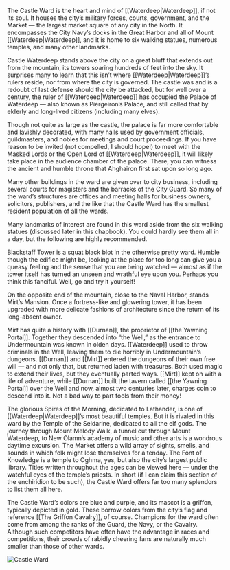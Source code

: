 The Castle Ward is the heart and mind of [[Waterdeep|Waterdeep]], if not its soul. It houses the city’s military forces, courts, government, and the Market — the largest market square of any city in the North. It encompasses the City Navy’s docks in the Great Harbor and all of Mount [[Waterdeep|Waterdeep]], and it is home to six walking statues, numerous temples, and many other landmarks.

Castle Waterdeep stands above the city on a great bluff that extends out from the mountain, its towers soaring hundreds of feet into the sky. It surprises many to learn that this isn’t where [[Waterdeep|Waterdeep]]’s rulers reside, nor from where the city is governed. The castle was and is a redoubt of last defense should the city be attacked, but for well over a century, the ruler of [[Waterdeep|Waterdeep]] has occupied the Palace of Waterdeep — also known as Piergeiron’s Palace, and still called that by elderly and long-lived citizens (including many elves).

Though not quite as large as the castle, the palace is far more comfortable and lavishly decorated, with many halls used by government officials, guildmasters, and nobles for meetings and court proceedings. If you have reason to be invited (not compelled, I should hope!) to meet with the Masked Lords or the Open Lord of [[Waterdeep|Waterdeep]], it will likely take place in the audience chamber of the palace. There, you can witness the ancient and humble throne that Ahghairon first sat upon so long ago.

Many other buildings in the ward are given over to city business, including several courts for magisters and the barracks of the City Guard. So many of the ward’s structures are offices and meeting halls for business owners, solicitors, publishers, and the like that the Castle Ward has the smallest resident population of all the wards.

Many landmarks of interest are found in this ward aside from the six walking statues (discussed later in this chapbook). You could hardly see them all in a day, but the following are highly recommended.

Blackstaff Tower is a squat black blot in the otherwise pretty ward. Humble though the edifice might be, looking at the place for too long can give you a queasy feeling and the sense that you are being watched — almost as if the tower itself has turned an unseen and wrathful eye upon you. Perhaps you think this fanciful. Well, go and try it yourself!

On the opposite end of the mountain, close to the Naval Harbor, stands Mirt’s Mansion. Once a fortress-like and glowering tower, it has been upgraded with more delicate fashions of architecture since the return of its long-absent owner.

Mirt has quite a history with [[Durnan]], the proprietor of [[the Yawning Portal]]. Together they descended into “the Well,” as the entrance to Undermountain was known in olden days. [[Waterdeep]] used to throw criminals in the Well, leaving them to die horribly in Undermountain’s dungeons. [[Durnan]] and [[Mirt]] entered the dungeons of their own free will — and not only that, but returned laden with treasures. Both used magic to extend their lives, but they eventually parted ways. [[Mirt]] kept on with a life of adventure, while [[Durnan]] built the tavern called [[the Yawning Portal]] over the Well and now, almost two centuries later, charges coin to descend into it. Not a bad way to part fools from their money!

The glorious Spires of the Morning, dedicated to Lathander, is one of [[Waterdeep|Waterdeep]]’s most beautiful temples. But it is rivaled in this ward by the Temple of the Seldarine, dedicated to all the elf gods. The journey through Mount Melody Walk, a tunnel cut through Mount Waterdeep, to New Olamn’s academy of music and other arts is a wondrous daytime excursion. The Market offers a wild array of sights, smells, and sounds in which folk might lose themselves for a tenday. The Font of Knowledge is a temple to Oghma, yes, but also the city’s largest public library. Titles written throughout the ages can be viewed here — under the watchful eyes of the temple’s priests. In short (if I can claim this section of the enchiridion to be such), the Castle Ward offers far too many splendors to list them all here.

The Castle Ward’s colors are blue and purple, and its mascot is a griffon, typically depicted in gold. These borrow colors from the city’s flag and reference [[The Griffon Cavalry]], of course. Champions for the ward often come from among the ranks of the Guard, the Navy, or the Cavalry. Although such competitors have often have the advantage in races and competitions, their crowds of rabidly cheering fans are naturally much smaller than those of other wards.

![Castle Ward](https://www.dndbeyond.com/attachments/4/342/9008.png)